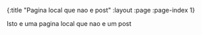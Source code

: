 {:title "Pagina local que nao e post"
 :layout :page
 :page-index 1}

Isto e uma pagina local que nao e um post